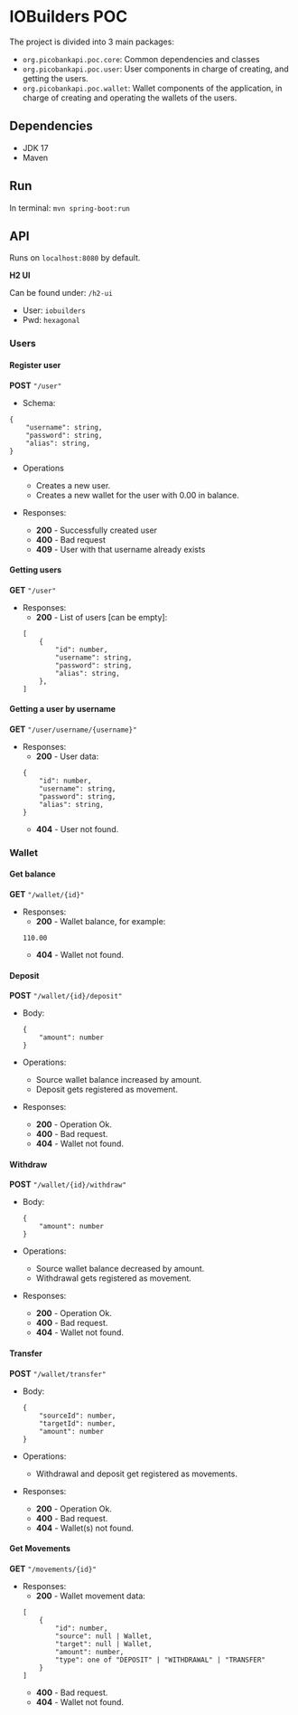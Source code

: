 # IOBuilders POC

The project is divided into 3 main packages:
- `org.picobankapi.poc.core`: Common dependencies and classes
- `org.picobankapi.poc.user`: User components in charge of creating, and getting the users.
- `org.picobankapi.poc.wallet`: Wallet components of the application, in charge of creating and operating the wallets of the users.

## Dependencies
- JDK 17
- Maven

## Run
In terminal: `mvn spring-boot:run`

## API

Runs on `localhost:8080` by default.

**H2 UI**

Can be found under: `/h2-ui`

- User: `iobuilders`
- Pwd: `hexagonal`

### Users

#### Register user
**POST** `"/user"`
- Schema:
```
{
    "username": string,
    "password": string,
    "alias": string,
}
```

- Operations
    - Creates a new user.
    - Creates a new wallet for the user with 0.00 in balance.

- Responses:
    - **200** - Successfully created user
    - **400** - Bad request
    - **409** - User with that username already exists

#### Getting users
**GET** `"/user"`

- Responses:
    - **200** - List of users [can be empty]:
    ```
    [
        {
            "id": number,
            "username": string,
            "password": string,
            "alias": string,
        },
    ]
    ```

#### Getting a user by username
**GET** `"/user/username/{username}"`

- Responses:
    - **200** - User data:
    ```
    {
        "id": number,
        "username": string,
        "password": string,
        "alias": string,
    }
    ```
    - **404** - User not found.

### Wallet


#### Get balance

**GET** `"/wallet/{id}"`

- Responses:
    - **200** - Wallet balance, for example:
    ```
    110.00
    ```
    - **404** - Wallet not found.

#### Deposit
**POST** `"/wallet/{id}/deposit"`

- Body:
    ```
    {
        "amount": number
    }
    ```
- Operations:
    - Source wallet balance increased by amount.
    - Deposit gets registered as movement.

- Responses:
    - **200** - Operation Ok.
    - **400** - Bad request.
    - **404** - Wallet not found.

#### Withdraw
**POST** `"/wallet/{id}/withdraw"`

- Body:
    ```
    {
        "amount": number
    }
    ```

- Operations:
    - Source wallet balance decreased by amount.
    - Withdrawal gets registered as movement.

- Responses:
    - **200** - Operation Ok.
    - **400** - Bad request.
    - **404** - Wallet not found.

#### Transfer
**POST** `"/wallet/transfer"`

- Body:
    ```
    {
        "sourceId": number,
        "targetId": number,
        "amount": number
    }
    ```
- Operations:
    - Withdrawal and deposit get registered as movements.

- Responses:
    - **200** - Operation Ok.
    - **400** - Bad request.
    - **404** - Wallet(s) not found.

#### Get Movements
**GET** `"/movements/{id}"`

- Responses:
    - **200** - Wallet movement data:
    ```
    [
        {
            "id": number,
            "source": null | Wallet,
            "target": null | Wallet,
            "amount": number,
            "type": one of "DEPOSIT" | "WITHDRAWAL" | "TRANSFER"
        }
    ]
    ```
    - **400** - Bad request.
    - **404** - Wallet not found.